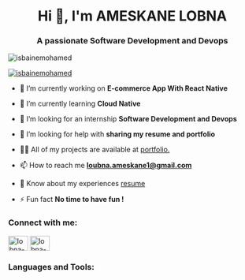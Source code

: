 <h1 align="center">Hi 👋, I'm AMESKANE LOBNA</h1>
<h3 align="center">A passionate Software Development and Devops</h3>

<p align="left"> <img src="https://komarev.com/ghpvc/?username=isbainemohamed&label=Profile%20views&color=0e75b6&style=flat" alt="isbainemohamed" /> </p>

<p align="left"> <a href="https://github.com/ryo-ma/github-profile-trophy"><img src="https://github-profile-trophy.vercel.app/?username=isbainemohamed" alt="isbainemohamed" /></a> </p>

- 🔭 I’m currently working on **E-commerce App With React Native**

- 🌱 I’m currently learning **Cloud Native**

- 👯 I’m looking for an internship **Software Development and Devops**

- 🤝 I’m looking for help with **sharing my resume and portfolio**

- 👨‍💻 All of my projects are available at [portfolio.](portfolio.)

- 📫 How to reach me **loubna.ameskane1@gmail.com**

- 📄 Know about my experiences [resume](resume)

- ⚡ Fun fact **No time to have fun !**

<h3 align="left">Connect with me:</h3>
<p align="left">
<a href="https://www.linkedin.com/in/lobnaameskane/" target="blank"><img align="center" src="https://raw.githubusercontent.com/rahuldkjain/github-profile-readme-generator/master/src/images/icons/Social/linked-in-alt.svg" alt="lobna-ameskane" height="30" width="40" /></a>
<a href="https://www.kaggle.com/loubnams" target="blank"><img align="center" src="https://raw.githubusercontent.com/rahuldkjain/github-profile-readme-generator/master/src/images/icons/Social/kaggle.svg" alt="lobna-ameskane" height="30" width="40" /></a>
</p>

<h3 align="left">Languages and Tools:</h3>


